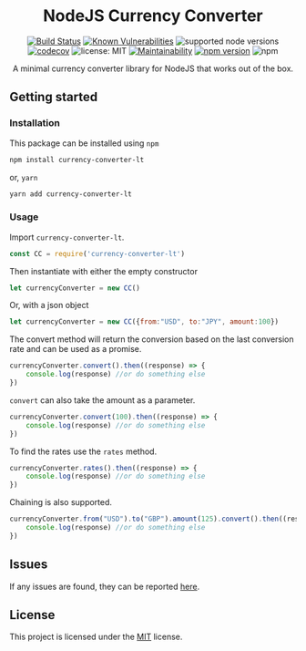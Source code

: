 <div align="center">
<h1>NodeJS Currency Converter</h1>

[![Build Status](https://travis-ci.com/paul-shuvo/nodejs-currency-converter.svg?branch=master)](https://travis-ci.com/paul-shuvo/nodejs-currency-converter) [![Known Vulnerabilities](https://snyk.io/test/github/paul-shuvo/nodejs-currency-converter/badge.svg?targetFile=package.json)](https://snyk.io/test/github/paul-shuvo/nodejs-currency-converter?targetFile=package.json)  ![supported node versions](https://img.shields.io/badge/node%20v-12.x%20%7C%2013.x%20%7C%2014.x%20%7C%2015.x%20%7C%2016.x%20%7C%2017.x-blue) [![codecov](https://codecov.io/gh/paul-shuvo/nodejs-currency-converter/branch/master/graph/badge.svg)](https://codecov.io/gh/paul-shuvo/nodejs-currency-converter)
 ![license: MIT](https://img.shields.io/npm/l/vue.svg) [![Maintainability](https://api.codeclimate.com/v1/badges/b512e403dfc172ee3b0d/maintainability)](https://codeclimate.com/github/paul-shuvo/nodejs-currency-converter/maintainability) [![npm version](https://badge.fury.io/js/currency-converter-lt.svg)](https://badge.fury.io/js/currency-converter-lt) ![npm](https://img.shields.io/npm/dm/currency-converter-lt)
<p>A minimal currency converter library for NodeJS that works out of the box.</p>
</div>



## Getting started

### Installation

This package can be installed using `npm`

```bash
npm install currency-converter-lt
```

or, `yarn`

```bash
yarn add currency-converter-lt
```

### Usage

Import `currency-converter-lt`.

```javascript
const CC = require('currency-converter-lt')
```

Then instantiate with either the empty constructor

```javascript
let currencyConverter = new CC()
```

Or, with a json object

```javascript
let currencyConverter = new CC({from:"USD", to:"JPY", amount:100})
```

The convert method will return the conversion based on the last conversion rate and can be used as a promise.

```javascript
currencyConverter.convert().then((response) => {
    console.log(response) //or do something else
})
```

`convert` can also take the amount as a parameter.

```javascript
currencyConverter.convert(100).then((response) => {
    console.log(response) //or do something else
})
```

To find the rates use the `rates` method.

```javascript
currencyConverter.rates().then((response) => {
    console.log(response) //or do something else
})
```

Chaining is also supported.

```javascript
currencyConverter.from("USD").to("GBP").amount(125).convert().then((response) => {
    console.log(response) //or do something else
})
```



## Issues

If any issues are found, they can be reported [here](https://github.com/paul-shuvo/nodejs-currency-converter/issues).

## License

This project is licensed under the [MIT](LICENSE) license.
